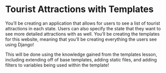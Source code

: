# Tourist Attractions with Templates

You’ll be creating an application that allows for users to see a list of tourist attractions in each state. Users can also specify the state that they want to see more detailed attractions with as well. You’ll be creating the templates for this website, meaning that you’ll be creating everything the users see using Django!

This will be done using the knowledge gained from the templates lesson, including extending off of base templates, adding static files, and adding filters to variables being used within the template!
